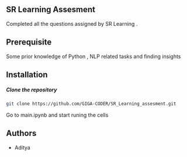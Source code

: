 ## SR Learning Assesment
Completed all the questions assigned by SR Learning .


## Prerequisite

Some prior knowledge of Python , NLP related tasks and finding insights
## Installation

##### Clone the repository
```bash
git clone https://github.com/GIGA-CODER/SR_Learning_assesment.git
```
Go to main.ipynb and start runing the cells 

## Authors

- Aditya


